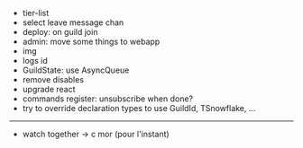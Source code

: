 - tier-list
- select leave message chan
- deploy: on guild join
- admin: move some things to webapp
- img
- logs id
- GuildState: use AsyncQueue
- remove disables
- upgrade react
- commands register: unsubscribe when done?
- try to override declaration types to use GuildId, TSnowflake, ...

---

- watch together -> c mor (pour l'instant)
